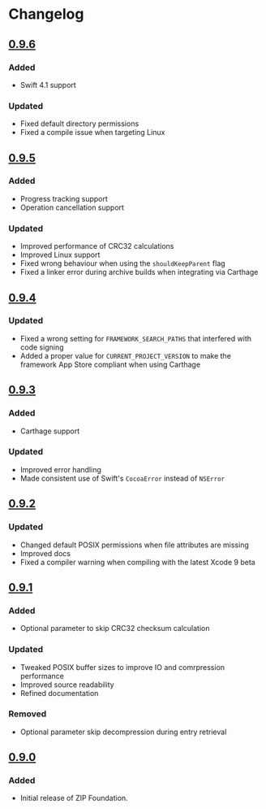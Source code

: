 # Changelog

## [0.9.6](https://github.com/weichsel/ZIPFoundation/releases/tag/0.9.6)

### Added
 - Swift 4.1 support
 
### Updated
 - Fixed default directory permissions
 - Fixed a compile issue when targeting Linux

## [0.9.5](https://github.com/weichsel/ZIPFoundation/releases/tag/0.9.5)

### Added
 - Progress tracking support
 - Operation cancellation support
 
### Updated
 - Improved performance of CRC32 calculations
 - Improved Linux support
 - Fixed wrong behaviour when using the `shouldKeepParent` flag
 - Fixed a linker error during archive builds when integrating via Carthage

## [0.9.4](https://github.com/weichsel/ZIPFoundation/releases/tag/0.9.4)

### Updated
 - Fixed a wrong setting for `FRAMEWORK_SEARCH_PATHS` that interfered with code signing
 - Added a proper value for `CURRENT_PROJECT_VERSION` to make the framework App Store compliant when using Carthage

## [0.9.3](https://github.com/weichsel/ZIPFoundation/releases/tag/0.9.3)

### Added
 - Carthage support
 
### Updated
 - Improved error handling
 - Made consistent use of Swift's `CocoaError` instead of `NSError`

## [0.9.2](https://github.com/weichsel/ZIPFoundation/releases/tag/0.9.2)

### Updated
 - Changed default POSIX permissions when file attributes are missing
 - Improved docs
 - Fixed a compiler warning when compiling with the latest Xcode 9 beta

## [0.9.1](https://github.com/weichsel/ZIPFoundation/releases/tag/0.9.1)

### Added
 - Optional parameter to skip CRC32 checksum calculation
 
### Updated
 - Tweaked POSIX buffer sizes to improve IO and comrpression performance
 - Improved source readability
 - Refined documentation
 
### Removed
 - Optional parameter skip decompression during entry retrieval
 
## [0.9.0](https://github.com/weichsel/ZIPFoundation/releases/tag/0.9.0)

### Added
 - Initial release of ZIP Foundation.